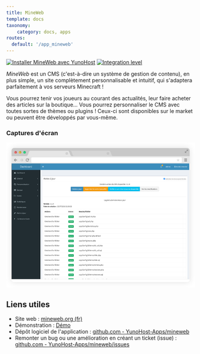 ```yaml
---
title: MineWeb
template: docs
taxonomy:
    category: docs, apps
routes:
  default: '/app_mineweb'
---
```


[![Installer MineWeb avec YunoHost](https://install-app.yunohost.org/install-with-yunohost.svg)](https://install-app.yunohost.org/?app=mineweb) [![Integration level](https://dash.yunohost.org/integration/mineweb.svg)](https://dash.yunohost.org/appci/app/mineweb)

*MineWeb* est un CMS (c'est-à-dire un système de gestion de contenu), en plus simple, un site complètement personnalisable et intuitif, qui s'adaptera parfaitement à vos serveurs Minecraft !

Vous pourrez tenir vos joueurs au courant des actualités, leur faire acheter des articles sur la boutique... Vous pourrez personnaliser le CMS avec toutes sortes de thèmes ou plugins ! Ceux-ci sont disponibles sur le market ou peuvent être développés par vous-même.

### Captures d'écran

![Capture d'écran de MineWeb](https://github.com/YunoHost-Apps/mineweb_ynh/blob/master/doc/screenshots/features1_mb.png)

## Liens utiles

+ Site web : [mineweb.org (fr)](https://mineweb.org)
+ Démonstration : [Démo](https://demo.mineweb.eu/login)
+ Dépôt logiciel de l'application : [github.com - YunoHost-Apps/mineweb](https://github.com/YunoHost-Apps/mineweb_ynh)
+ Remonter un bug ou une amélioration en créant un ticket (issue) : [github.com - YunoHost-Apps/mineweb/issues](https://github.com/YunoHost-Apps/mineweb_ynh/issues)
